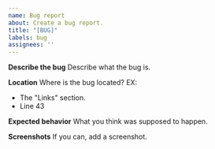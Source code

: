 ```yaml
---
name: Bug report
about: Create a bug report.
title: "[BUG]"
labels: bug
assignees: ''
---
```


**Describe the bug**
Describe what the bug is.

**Location**
Where is the bug located?
EX:
- The "Links" section.
- Line 43

**Expected behavior**
What you think was supposed to happen.

**Screenshots**
If you can, add a screenshot.
